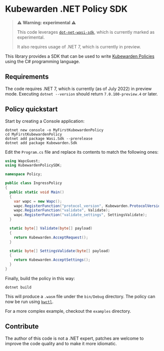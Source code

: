 # Kubewarden .NET Policy SDK

>⚠️ **Warning: experimental** ⚠️
>
> This code leverages [`dot-net-wasi-sdk`](https://github.com/SteveSandersonMS/dotnet-wasi-sdk),
> which is currently marked as experimental.
>
> It also requires usage of .NET 7, which is currently in preview.

This library provides a SDK that can be used to write [Kubewarden Policies](https://kubewarden.io)
using the C# programming language.

## Requirements

The code requires .NET 7, which is currently (as of July 2022) in preview mode.
Executing `dotnet --version` should return `7.0.100-preview.4` or later.

## Policy quickstart

Start by creating a Console application:

```console
dotnet new console -o MyFirstKubewardenPolicy
cd MyFirstKubewardenPolicy
dotnet add package Wasi.Sdk --prerelease
dotnet add package Kubewarden.Sdk
```

Edit the `Program.cs` file and replace its contents to match the following ones:

```cs
using WapcGuest;
using KubewardenPolicySDK;

namespace Policy;

public class IngressPolicy
{
  public static void Main()
  {
    var wapc = new Wapc();
    wapc.RegisterFunction("protocol_version", Kubewarden.ProtocolVersionGuest);
    wapc.RegisterFunction("validate", Validate);
    wapc.RegisterFunction("validate_settings", SettingsValidate);
  }

  static byte[] Validate(byte[] payload)
  {
    return Kubewarden.AcceptRequest();
  }

  static byte[] SettingsValidate(byte[] payload)
  {
    return Kubewarden.AcceptSettings();
  }
}
```

Finally, build the policy in this way:

```console
dotnet build
```

This will produce a `.wasm` file under the `bin/Debug` directory.
The policy can now be run using [`kwctl`](https://github.com/kubewarden/kwctl/).

For a more complex example, checkout the `examples` directory.

## Contribute

The author of this code is not a .NET expert, patches are welcome to improve the
code quality and to make it more idiomatic.
